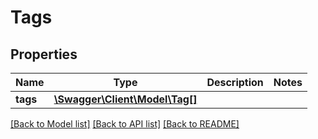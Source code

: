 # Tags

## Properties
Name | Type | Description | Notes
------------ | ------------- | ------------- | -------------
**tags** | [**\Swagger\Client\Model\Tag[]**](Tag.md) |  | 

[[Back to Model list]](../README.md#documentation-for-models) [[Back to API list]](../README.md#documentation-for-api-endpoints) [[Back to README]](../README.md)


